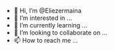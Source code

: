 - 👋 Hi, I’m @Eliezermaina
- 👀 I’m interested in ...
- 🌱 I’m currently learning ...
- 💞️ I’m looking to collaborate on ...
- 📫 How to reach me ...

<!---
Eliezermaina/Eliezermaina is a ✨ special ✨ repository because its `README.md` (this file) appears on your GitHub profile.
You can click the Preview link to take a look at your changes.
--->
